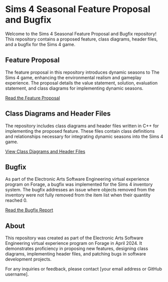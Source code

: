 # Sims 4 Seasonal Feature Proposal and Bugfix

Welcome to the Sims 4 Seasonal Feature Proposal and Bugfix repository! This repository contains a proposed feature, class diagrams, header files, and a bugfix for the Sims 4 game.

## Feature Proposal

The feature proposal in this repository introduces dynamic seasons to The Sims 4 game, enhancing the environmental realism and gameplay experience. The proposal details the value statement, solution, evaluation statement, and class diagrams for implementing dynamic seasons.

[Read the Feature Proposal](feature_proposal.md)

## Class Diagrams and Header Files

The repository includes class diagrams and header files written in C++ for implementing the proposed feature. These files contain class definitions and relationships necessary for integrating dynamic seasons into the Sims 4 game.

[View Class Diagrams and Header Files](class_diagrams_and_headers)

## Bugfix

As part of the Electronic Arts Software Engineering virtual experience program on Forage, a bugfix was implemented for the Sims 4 inventory system. The bugfix addresses an issue where objects removed from the inventory were not fully removed from the item list when their quantity reached 0.

[Read the Bugfix Report](bugfix_report.md)

## About

This repository was created as part of the Electronic Arts Software Engineering virtual experience program on Forage in April 2024. It demonstrates proficiency in proposing new features, designing class diagrams, implementing header files, and patching bugs in software development projects.

For any inquiries or feedback, please contact [your email address or GitHub username].

